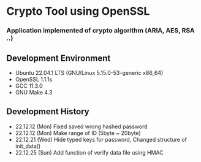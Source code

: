 # Crypto Tool using OpenSSL
### Application implemented of crypto algorithm (ARIA, AES, RSA ..)
## Development Environment
* Ubuntu 22.04.1 LTS (GNU/Linux 5.15.0-53-generic x86_64)
* OpenSSL 1.1.1s
* GCC 11.3.0
* GNU Make 4.3
## Development History
* 22.12.12 (Mon) Fixed saved wrong hashed password
* 22.12.12 (Mon) Make range of ID (5byte ~ 20byte)
* 22.12.21 (Wed) Hide typed keys for password, Changed structure of init_data()
* 22.12.25 (Sun) Add function of verify data file using HMAC
